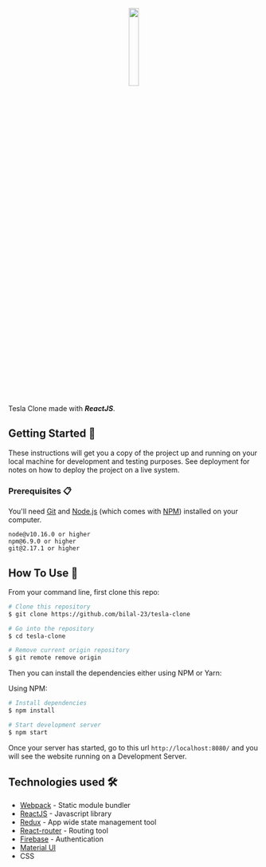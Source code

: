 <p align="center">
<img width="20%" src="https://user-images.githubusercontent.com/69134468/135425519-5151e235-3d9e-4a0b-8588-b43e376590dd.png">
</p>   

Tesla Clone made with ***ReactJS***. 

## Getting Started 🚀

These instructions will get you a copy of the project up and running on your local machine for development and testing purposes. See deployment for notes on how to deploy the project on a live system.

### Prerequisites 📋

You'll need [Git](https://git-scm.com) and [Node.js](https://nodejs.org/en/download/) (which comes with [NPM](http://npmjs.com)) installed on your computer.

```
node@v10.16.0 or higher
npm@6.9.0 or higher
git@2.17.1 or higher
```

## How To Use 🔧

From your command line, first clone this repo:

```bash
# Clone this repository
$ git clone https://github.com/bilal-23/tesla-clone

# Go into the repository
$ cd tesla-clone

# Remove current origin repository
$ git remote remove origin
```

Then you can install the dependencies either using NPM or Yarn:

Using NPM:

```bash
# Install dependencies
$ npm install

# Start development server
$ npm start
```
Once your server has started, go to this url `http://localhost:8080/` and you will see the website running on a Development Server.


## Technologies used 🛠️

- [Webpack](https://webpack.js.org/concepts/) - Static module bundler
- [ReactJS](https://reactjs.org) - Javascript library
- [Redux](https://redux.js.org) - App wide state management tool
- [React-router](https://www.npmjs.com/package/react-router) - Routing tool
- [Firebase](https://firebase.google.com/docs/auth/) - Authentication
- [Material UI](https://material-ui.com/) 
- CSS

